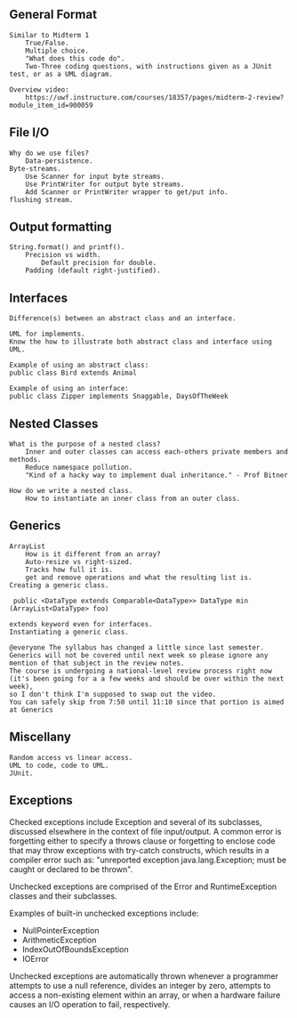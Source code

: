 ## General Format

    Similar to Midterm 1
        True/False.
        Multiple choice.
        "What does this code do".
        Two-Three coding questions, with instructions given as a JUnit test, or as a UML diagram.

    Overview video:
        https://uwf.instructure.com/courses/18357/pages/midterm-2-review?module_item_id=900059

## File I/O

    Why do we use files?
        Data-persistence.
    Byte-streams.
        Use Scanner for input byte streams.
        Use PrintWriter for output byte streams.
        Add Scanner or PrintWriter wrapper to get/put info.
    flushing stream.

## Output formatting

    String.format() and printf().
        Precision vs width.
            Default precision for double.
        Padding (default right-justified).

## Interfaces

    Difference(s) between an abstract class and an interface.
    
    UML for implements.
    Know the how to illustrate both abstract class and interface using UML.
    
    Example of using an abstract class:
    public class Bird extends Animal
    
    Example of using an interface:
    public class Zipper implements Snaggable, DaysOfTheWeek

## Nested Classes

    What is the purpose of a nested class?
        Inner and outer classes can access each-others private members and methods.
        Reduce namespace pollution.
        "Kind of a hacky way to implement dual inheritance." - Prof Bitner
        
    How do we write a nested class.
        How to instantiate an inner class from an outer class.

## Generics

    ArrayList
        How is it different from an array?
        Auto-resize vs right-sized.
        Tracks how full it is.
        get and remove operations and what the resulting list is.
    Creating a generic class.

     public <DataType extends Comparable<DataType>> DataType min (ArrayList<DataType> foo)

    extends keyword even for interfaces.
    Instantiating a generic class.

    @everyone The syllabus has changed a little since last semester. 
    Generics will not be covered until next week so please ignore any mention of that subject in the review notes. 
    The course is undergoing a national-level review process right now 
    (it's been going for a a few weeks and should be over within the next week), 
    so I don't think I'm supposed to swap out the video. 
    You can safely skip from 7:50 until 11:10 since that portion is aimed at Generics


## Miscellany

    Random access vs linear access.
    UML to code, code to UML.
    JUnit.

## Exceptions

Checked exceptions include Exception and several of its subclasses, discussed elsewhere in the context 
of file input/output. 
A common error is forgetting either to specify a throws clause or forgetting to enclose code 
that may throw exceptions with try-catch constructs, which results in a compiler error such as: 
"unreported exception java.lang.Exception; must be caught or declared to be thrown".

Unchecked exceptions are comprised of the Error and RuntimeException classes and their subclasses. 

Examples of built-in unchecked exceptions include: 
* NullPointerException
* ArithmeticException 
* IndexOutOfBoundsException
* IOError 

Unchecked exceptions are automatically thrown whenever a programmer attempts to use a null reference, 
divides an integer by zero, attempts to access a non-existing element within an array, or 
when a hardware failure causes an I/O operation to fail, respectively. 